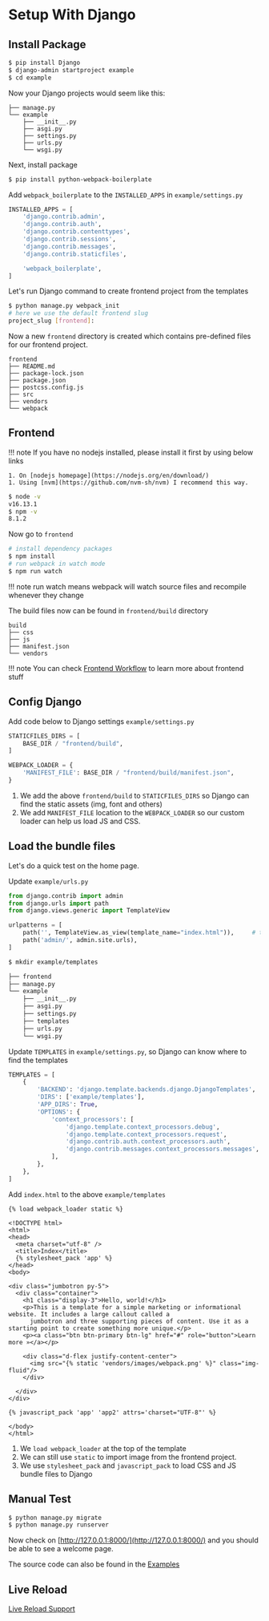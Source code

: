 # Setup With Django

## Install Package

```bash
$ pip install Django
$ django-admin startproject example
$ cd example
```

Now your Django projects would seem like this:

```
├── manage.py
└── example
    ├── __init__.py
    ├── asgi.py
    ├── settings.py
    ├── urls.py
    └── wsgi.py
```

Next, install package

```bash
$ pip install python-webpack-boilerplate
```

Add `webpack_boilerplate` to the `INSTALLED_APPS` in `example/settings.py`

```python hl_lines="9"
INSTALLED_APPS = [
    'django.contrib.admin',
    'django.contrib.auth',
    'django.contrib.contenttypes',
    'django.contrib.sessions',
    'django.contrib.messages',
    'django.contrib.staticfiles',

    'webpack_boilerplate',
]
```

Let's run Django command to create frontend project from the templates

```bash
$ python manage.py webpack_init
# here we use the default frontend slug
project_slug [frontend]:
```

Now a new `frontend` directory is created which contains pre-defined files for our frontend project.

```
frontend
├── README.md
├── package-lock.json
├── package.json
├── postcss.config.js
├── src
├── vendors
└── webpack
```

## Frontend

!!! note
    If you have no nodejs installed, please install it first by using below links

    1. On [nodejs homepage](https://nodejs.org/en/download/)
    1. Using [nvm](https://github.com/nvm-sh/nvm) I recommend this way.

```bash
$ node -v
v16.13.1
$ npm -v
8.1.2
```

Now go to `frontend`

```bash
# install dependency packages
$ npm install
# run webpack in watch mode
$ npm run watch
```

!!! note
    run watch means webpack will watch source files and recompile whenever they change

The build files now can be found in `frontend/build` directory

```
build
├── css
├── js
├── manifest.json
└── vendors
```

!!! note
    You can check [Frontend Workflow](frontend.md) to learn more about frontend stuff

## Config Django

Add code below to Django settings `example/settings.py`

```python
STATICFILES_DIRS = [
    BASE_DIR / "frontend/build",
]

WEBPACK_LOADER = {
    'MANIFEST_FILE': BASE_DIR / "frontend/build/manifest.json",
}
```

1. We add the above `frontend/build` to `STATICFILES_DIRS` so Django can find the static assets (img, font and others)
1. We add `MANIFEST_FILE` location to the `WEBPACK_LOADER` so our custom loader can help us load JS and CSS.

## Load the bundle files

Let's do a quick test on the home page.

Update `example/urls.py`

```python hl_lines="6"
from django.contrib import admin
from django.urls import path
from django.views.generic import TemplateView

urlpatterns = [
    path('', TemplateView.as_view(template_name="index.html")),     # this is new
    path('admin/', admin.site.urls),
]
```

```bash hl_lines="9"
$ mkdir example/templates

├── frontend
├── manage.py
└── example
    ├── __init__.py
    ├── asgi.py
    ├── settings.py
    ├── templates
    ├── urls.py
    └── wsgi.py
```

Update `TEMPLATES` in `example/settings.py`, so Django can know where to find the templates

```python hl_lines="4"
TEMPLATES = [
    {
        'BACKEND': 'django.template.backends.django.DjangoTemplates',
        'DIRS': ['example/templates'],
        'APP_DIRS': True,
        'OPTIONS': {
            'context_processors': [
                'django.template.context_processors.debug',
                'django.template.context_processors.request',
                'django.contrib.auth.context_processors.auth',
                'django.contrib.messages.context_processors.messages',
            ],
        },
    },
]
```

Add `index.html` to the above `example/templates`

```django hl_lines="1 8 20 26"
{% load webpack_loader static %}

<!DOCTYPE html>
<html>
<head>
  <meta charset="utf-8" />
  <title>Index</title>
  {% stylesheet_pack 'app' %}
</head>
<body>

<div class="jumbotron py-5">
  <div class="container">
    <h1 class="display-3">Hello, world!</h1>
    <p>This is a template for a simple marketing or informational website. It includes a large callout called a
      jumbotron and three supporting pieces of content. Use it as a starting point to create something more unique.</p>
    <p><a class="btn btn-primary btn-lg" href="#" role="button">Learn more »</a></p>

    <div class="d-flex justify-content-center">
      <img src="{% static 'vendors/images/webpack.png' %}" class="img-fluid"/>
    </div>

  </div>
</div>

{% javascript_pack 'app' 'app2' attrs='charset="UTF-8"' %}

</body>
</html>
```

1. We `load webpack_loader` at the top of the template
1. We can still use `static` to import image from the frontend project.
1. We use `stylesheet_pack` and `javascript_pack` to load CSS and JS bundle files to Django

## Manual Test

```bash
$ python manage.py migrate
$ python manage.py runserver
```

Now check on [http://127.0.0.1:8000/](http://127.0.0.1:8000/) and you should be able to see a welcome page.

The source code can also be found in the [Examples](https://github.com/AccordBox/python-webpack-boilerplate/tree/master/examples/)

## Live Reload

[Live Reload Support](live_reload.md)

